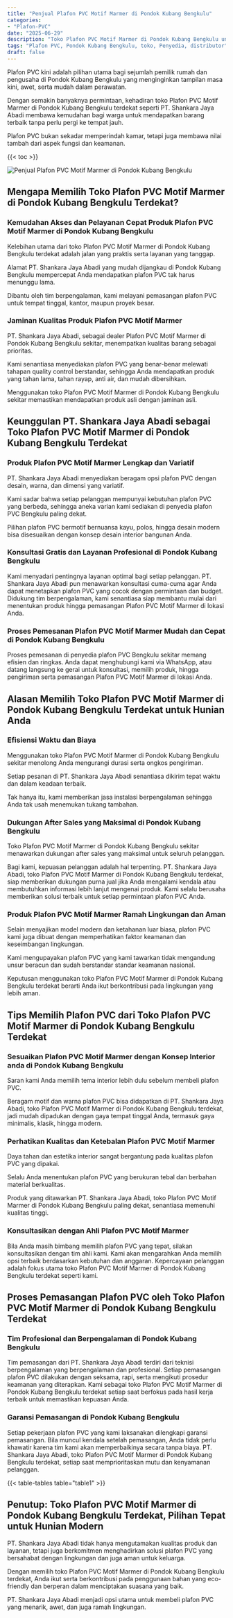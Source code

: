 ```yaml
---
title: "Penjual Plafon PVC Motif Marmer di Pondok Kubang Bengkulu"
categories: 
- "Plafon-PVC"
date: "2025-06-29"
description: "Toko Plafon PVC Motif Marmer di Pondok Kubang Bengkulu untuk tempat tinggal, kantor, serta toko. Produk unggulan, pilihan motif, warna menarik, dengan servis instalasi ditangani oleh tim profesional dan jaminan resmi!|Jasa distribusi Plafon PVC Motif Marmer di Pondok Kubang Bengkulu bagi kebutuhan rumah, kantor, atau ritel, dengan material berkualitas dan instalasi oleh tenaga ahli berpengalaman dan jaminan resmi.|Pilihan Plafon PVC Motif Marmer di Pondok Kubang Bengkulu yang andal untuk rumah, perkantoran, dan gerai, dengan plafon terbaik dan penempatan oleh tim profesional dan jaminan resmi.|Penjualan Plafon PVC Motif Marmer di Pondok Kubang Bengkulu untuk hunian, office, serta gerai, beserta plafon unggulan dan penempatan ditangani oleh tenaga ahli berpengalaman, dilengkapi beserta jaminan resmi.}"
tags: "Plafon PVC, Pondok Kubang Bengkulu, toko, Penyedia, distributor"
draft: false
---
```


Plafon PVC kini adalah pilihan utama bagi sejumlah pemilik rumah dan pengusaha di Pondok Kubang Bengkulu yang menginginkan tampilan masa kini, awet, serta mudah dalam perawatan.

Dengan semakin banyaknya permintaan, kehadiran toko Plafon PVC Motif Marmer di Pondok Kubang Bengkulu terdekat seperti PT. Shankara Jaya Abadi membawa kemudahan bagi warga untuk mendapatkan barang terbaik tanpa perlu pergi ke tempat jauh.

Plafon PVC bukan sekadar memperindah kamar, tetapi juga membawa nilai tambah dari aspek fungsi dan keamanan.

{{< toc >}}

![Penjual Plafon PVC Motif Marmer di Pondok Kubang Bengkulu](/images/Plafon-PVC/Penjual-Plafon-PVC-Motif-Marmer-di-Pondok-Kubang-Bengkulu.png)


## Mengapa Memilih Toko Plafon PVC Motif Marmer di Pondok Kubang Bengkulu Terdekat?

### Kemudahan Akses dan Pelayanan Cepat Produk Plafon PVC Motif Marmer di Pondok Kubang Bengkulu

Kelebihan utama dari toko Plafon PVC Motif Marmer di Pondok Kubang Bengkulu terdekat adalah jalan yang praktis serta layanan yang tanggap.

Alamat PT. Shankara Jaya Abadi yang mudah dijangkau di Pondok Kubang Bengkulu mempercepat Anda mendapatkan plafon PVC tak harus menunggu lama.

Dibantu oleh tim berpengalaman, kami melayani pemasangan plafon PVC untuk tempat tinggal, kantor, maupun proyek besar.

### Jaminan Kualitas Produk Plafon PVC Motif Marmer

PT. Shankara Jaya Abadi, sebagai dealer Plafon PVC Motif Marmer di Pondok Kubang Bengkulu sekitar, menempatkan kualitas barang sebagai prioritas.

Kami senantiasa menyediakan plafon PVC yang benar-benar melewati tahapan quality control berstandar, sehingga Anda mendapatkan produk yang tahan lama, tahan rayap, anti air, dan mudah dibersihkan.

Menggunakan toko Plafon PVC Motif Marmer di Pondok Kubang Bengkulu sekitar memastikan mendapatkan produk asli dengan jaminan asli.

## Keunggulan PT. Shankara Jaya Abadi sebagai Toko Plafon PVC Motif Marmer di Pondok Kubang Bengkulu Terdekat

### Produk Plafon PVC Motif Marmer Lengkap dan Variatif

PT. Shankara Jaya Abadi menyediakan beragam opsi plafon PVC dengan desain, warna, dan dimensi yang variatif.

Kami sadar bahwa setiap pelanggan mempunyai kebutuhan plafon PVC yang berbeda, sehingga aneka varian kami sediakan di penyedia plafon PVC Bengkulu paling dekat.

Pilihan plafon PVC bermotif bernuansa kayu, polos, hingga desain modern bisa disesuaikan dengan konsep desain interior bangunan Anda.

### Konsultasi Gratis dan Layanan Profesional di Pondok Kubang Bengkulu

Kami menyadari pentingnya layanan optimal bagi setiap pelanggan. PT. Shankara Jaya Abadi pun menawarkan konsultasi cuma-cuma agar Anda dapat menetapkan plafon PVC yang cocok dengan permintaan dan budget. Didukung tim berpengalaman, kami senantiasa siap membantu mulai dari menentukan produk hingga pemasangan Plafon PVC Motif Marmer di lokasi Anda.

### Proses Pemesanan Plafon PVC Motif Marmer Mudah dan Cepat di Pondok Kubang Bengkulu

Proses pemesanan di penyedia plafon PVC Bengkulu sekitar memang efisien dan ringkas. Anda dapat menghubungi kami via WhatsApp, atau datang langsung ke gerai untuk konsultasi, memilih produk, hingga pengiriman serta pemasangan Plafon PVC Motif Marmer di lokasi Anda.

## Alasan Memilih Toko Plafon PVC Motif Marmer di Pondok Kubang Bengkulu Terdekat untuk Hunian Anda

### Efisiensi Waktu dan Biaya

Menggunakan toko Plafon PVC Motif Marmer di Pondok Kubang Bengkulu sekitar menolong Anda mengurangi durasi serta ongkos pengiriman.

Setiap pesanan di PT. Shankara Jaya Abadi senantiasa dikirim tepat waktu dan dalam keadaan terbaik.

Tak hanya itu, kami memberikan jasa instalasi berpengalaman sehingga Anda tak usah menemukan tukang tambahan.

### Dukungan After Sales yang Maksimal di Pondok Kubang Bengkulu

Toko Plafon PVC Motif Marmer di Pondok Kubang Bengkulu sekitar menawarkan dukungan after sales yang maksimal untuk seluruh pelanggan.

Bagi kami, kepuasan pelanggan adalah hal terpenting. PT. Shankara Jaya Abadi, toko Plafon PVC Motif Marmer di Pondok Kubang Bengkulu terdekat, siap memberikan dukungan purna jual jika Anda mengalami kendala atau membutuhkan informasi lebih lanjut mengenai produk. Kami selalu berusaha memberikan solusi terbaik untuk setiap permintaan plafon PVC Anda.

### Produk Plafon PVC Motif Marmer Ramah Lingkungan dan Aman

Selain menyajikan model modern dan ketahanan luar biasa, plafon PVC kami juga dibuat dengan memperhatikan faktor keamanan dan keseimbangan lingkungan.

Kami mengupayakan plafon PVC yang kami tawarkan tidak mengandung unsur beracun dan sudah berstandar standar keamanan nasional.

Keputusan menggunakan toko Plafon PVC Motif Marmer di Pondok Kubang Bengkulu terdekat berarti Anda ikut berkontribusi pada lingkungan yang lebih aman.

## Tips Memilih Plafon PVC dari Toko Plafon PVC Motif Marmer di Pondok Kubang Bengkulu Terdekat

### Sesuaikan Plafon PVC Motif Marmer dengan Konsep Interior anda di Pondok Kubang Bengkulu

Saran kami Anda memilih tema interior lebih dulu sebelum membeli plafon PVC.

Beragam motif dan warna plafon PVC bisa didapatkan di PT. Shankara Jaya Abadi, toko Plafon PVC Motif Marmer di Pondok Kubang Bengkulu terdekat, jadi mudah dipadukan dengan gaya tempat tinggal Anda, termasuk gaya minimalis, klasik, hingga modern.

### Perhatikan Kualitas dan Ketebalan Plafon PVC Motif Marmer

Daya tahan dan estetika interior sangat bergantung pada kualitas plafon PVC yang dipakai.

Selalu Anda menentukan plafon PVC yang berukuran tebal dan berbahan material berkualitas.

Produk yang ditawarkan PT. Shankara Jaya Abadi, toko Plafon PVC Motif Marmer di Pondok Kubang Bengkulu paling dekat, senantiasa memenuhi kualitas tinggi.

### Konsultasikan dengan Ahli Plafon PVC Motif Marmer

Bila Anda masih bimbang memilih plafon PVC yang tepat, silakan konsultasikan dengan tim ahli kami. Kami akan mengarahkan Anda memilih opsi terbaik berdasarkan kebutuhan dan anggaran. Kepercayaan pelanggan adalah fokus utama toko Plafon PVC Motif Marmer di Pondok Kubang Bengkulu terdekat seperti kami.

## Proses Pemasangan Plafon PVC oleh Toko Plafon PVC Motif Marmer di Pondok Kubang Bengkulu Terdekat

### Tim Profesional dan Berpengalaman di Pondok Kubang Bengkulu

Tim pemasangan dari PT. Shankara Jaya Abadi terdiri dari teknisi berpengalaman yang berpengalaman dan profesional. Setiap pemasangan plafon PVC dilakukan dengan seksama, rapi, serta mengikuti prosedur keamanan yang diterapkan. Kami sebagai toko Plafon PVC Motif Marmer di Pondok Kubang Bengkulu terdekat setiap saat berfokus pada hasil kerja terbaik untuk memastikan kepuasan Anda.

### Garansi Pemasangan di Pondok Kubang Bengkulu

Setiap pekerjaan plafon PVC yang kami laksanakan dilengkapi garansi pemasangan. Bila muncul kendala setelah pemasangan, Anda tidak perlu khawatir karena tim kami akan memperbaikinya secara tanpa biaya. PT. Shankara Jaya Abadi, toko Plafon PVC Motif Marmer di Pondok Kubang Bengkulu terdekat, setiap saat memprioritaskan mutu dan kenyamanan pelanggan.

{{< table-tables table="table1" >}}

## Penutup: Toko Plafon PVC Motif Marmer di Pondok Kubang Bengkulu Terdekat, Pilihan Tepat untuk Hunian Modern

PT. Shankara Jaya Abadi tidak hanya mengutamakan kualitas produk dan layanan, tetapi juga berkomitmen menghadirkan solusi plafon PVC yang bersahabat dengan lingkungan dan juga aman untuk keluarga.

Dengan memilih toko Plafon PVC Motif Marmer di Pondok Kubang Bengkulu terdekat, Anda ikut serta berkontribusi pada penggunaan bahan yang eco-friendly dan berperan dalam menciptakan suasana yang baik.

PT. Shankara Jaya Abadi menjadi opsi utama untuk membeli plafon PVC yang menarik, awet, dan juga ramah lingkungan.
